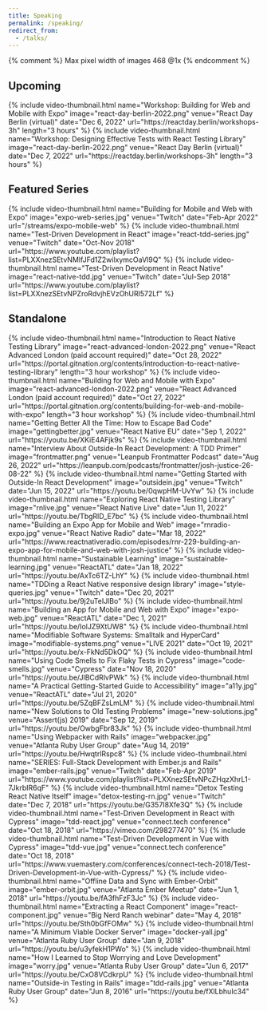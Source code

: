 ```yaml
---
title: Speaking
permalink: /speaking/
redirect_from:
  - /talks/
---
```


{% comment %}
Max pixel width of images 468 @1x
{% endcomment %}

## Upcoming

<div class="row">
  {% include video-thumbnail.html
    name="Workshop: Building for Web and Mobile with Expo"
    image="react-day-berlin-2022.png"
    venue="React Day Berlin (virtual)"
    date="Dec 6, 2022"
    url="https://reactday.berlin/workshops-3h"
    length="3 hours"
  %}
  {% include video-thumbnail.html
    name="Workshop: Designing Effective Tests with React Testing Library"
    image="react-day-berlin-2022.png"
    venue="React Day Berlin (virtual)"
    date="Dec 7, 2022"
    url="https://reactday.berlin/workshops-3h"
    length="3 hours"
  %}
</div>

## Featured Series

<div class="row">
  {% include video-thumbnail.html
    name="Building for Mobile and Web with Expo"
    image="expo-web-series.jpg"
    venue="Twitch"
    date="Feb-Apr 2022"
    url="/streams/expo-mobile-web"
  %}
  {% include video-thumbnail.html
    name="Test-Driven Development in React"
    image="react-tdd-series.jpg"
    venue="Twitch"
    date="Oct-Nov 2018"
    url="https://www.youtube.com/playlist?list=PLXXnezSEtvNMlfJFd1Z2wilxymcOaVl9Q"
  %}
  {% include video-thumbnail.html
    name="Test-Driven Development in React Native"
    image="react-native-tdd.jpg"
    venue="Twitch"
    date="Jul-Sep 2018"
    url="https://www.youtube.com/playlist?list=PLXXnezSEtvNPZroRdvjhEVzOhURl572Lf"
  %}
</div>

## Standalone

<div class="row">
  {% include video-thumbnail.html
    name="Introduction to React Native Testing Library"
    image="react-advanced-london-2022.png"
    venue="React Advanced London (paid account required)"
    date="Oct 28, 2022"
    url="https://portal.gitnation.org/contents/introduction-to-react-native-testing-library"
    length="3 hour workshop"
  %}
  {% include video-thumbnail.html
    name="Building for Web and Mobile with Expo"
    image="react-advanced-london-2022.png"
    venue="React Advanced London (paid account required)"
    date="Oct 27, 2022"
    url="https://portal.gitnation.org/contents/building-for-web-and-mobile-with-expo"
    length="3 hour workshop"
  %}
  {% include video-thumbnail.html
    name="Getting Better All the Time: How to Escape Bad Code"
    image="gettingbetter.jpg"
    venue="React Native EU"
    date="Sep 1, 2022"
    url="https://youtu.be/XKiE4AFjk9s"
  %}
  {% include video-thumbnail.html
    name="Interview About Outside-In React Development: A TDD Primer"
    image="frontmatter.png"
    venue="Leanpub Frontmatter Podcast"
    date="Aug 26, 2022"
    url="https://leanpub.com/podcasts/frontmatter/josh-justice-26-08-22"
  %}
  {% include video-thumbnail.html
    name="Getting Started with Outside-In React Development"
    image="outsidein.jpg"
    venue="Twitch"
    date="Jun 15, 2022"
    url="https://youtu.be/0qwpHM-UvYw"
  %}
  {% include video-thumbnail.html
    name="Exploring React Native Testing Library"
    image="rnlive.jpg"
    venue="React Native Live"
    date="Jun 11, 2022"
    url="https://youtu.be/TbgRlD_E7bc"
  %}
  {% include video-thumbnail.html
    name="Building an Expo App for Mobile and Web"
    image="rnradio-expo.jpg"
    venue="React Native Radio"
    date="Mar 18, 2022"
    url="https://www.reactnativeradio.com/episodes/rnr-229-building-an-expo-app-for-mobile-and-web-with-josh-justice"
  %}
  {% include video-thumbnail.html
    name="Sustainable Learning"
    image="sustainable-learning.jpg"
    venue="ReactATL"
    date="Jan 18, 2022"
    url="https://youtu.be/AxTc6TZ-LhY"
  %}
  {% include video-thumbnail.html
    name="TDDing a React Native responsive design library"
    image="style-queries.jpg"
    venue="Twitch"
    date="Dec 20, 2021"
    url="https://youtu.be/9j2uTeIJlBo"
  %}
  {% include video-thumbnail.html
    name="Building an App for Mobile and Web with Expo"
    image="expo-web.jpg"
    venue="ReactATL"
    date="Dec 1, 2021"
    url="https://youtu.be/IolJZ9XtUW8"
  %}
  {% include video-thumbnail.html
    name="Modifiable Software Systems: Smalltalk and HyperCard"
    image="modifiable-systems.png"
    venue="LIVE 2021"
    date="Oct 19, 2021"
    url="https://youtu.be/x-FkNd5DkOQ"
  %}
  {% include video-thumbnail.html
    name="Using Code Smells to Fix Flaky Tests in Cypress"
    image="code-smells.jpg"
    venue="Cypress"
    date="Nov 18, 2020"
    url="https://youtu.be/JlBCdRlvPWk"
  %}
  {% include video-thumbnail.html
    name="A Practical Getting-Started Guide to Accessibility"
    image="a11y.jpg"
    venue="ReactATL"
    date="Jul 21, 2020"
    url="https://youtu.be/5ZqBFZsLmLM"
  %}
  {% include video-thumbnail.html
    name="New Solutions to Old Testing Problems"
    image="new-solutions.jpg"
    venue="Assert(js) 2019"
    date="Sep 12, 2019"
    url="https://youtu.be/OwbgFbr83Jk"
  %}
  {% include video-thumbnail.html
    name="Using Webpacker with Rails"
    image="webpacker.jpg"
    venue="Atlanta Ruby User Group"
    date="Aug 14, 2019"
    url="https://youtu.be/HwqtrlRspc8"
  %}
    {% include video-thumbnail.html
    name="SERIES: Full-Stack Development with Ember.js and Rails"
    image="ember-rails.jpg"
    venue="Twitch"
    date="Feb-Apr 2019"
    url="https://www.youtube.com/playlist?list=PLXXnezSEtvNPcZHqzXhrL1-7JkrbIR6qF"
  %}
  {% include video-thumbnail.html
    name="Detox Testing React Native Itself"
    image="detox-testing-rn.jpg"
    venue="Twitch"
    date="Dec 7, 2018"
    url="https://youtu.be/G357I8Xfe3Q"
  %}
  {% include video-thumbnail.html
    name="Test-Driven Development in React with Cypress"
    image="tdd-react.jpg"
    venue="connect.tech conference"
    date="Oct 18, 2018"
    url="https://vimeo.com/298277470"
  %}
  {% include video-thumbnail.html
    name="Test-Driven Development in Vue with Cypress"
    image="tdd-vue.jpg"
    venue="connect.tech conference"
    date="Oct 18, 2018"
    url="https://www.vuemastery.com/conferences/connect-tech-2018/Test-Driven-Development-in-Vue-with-Cypress/"
  %}
  {% include video-thumbnail.html
    name="Offline Data and Sync with Ember-Orbit"
    image="ember-orbit.jpg"
    venue="Atlanta Ember Meetup"
    date="Jun 1, 2018"
    url="https://youtu.be/fA3fhFzF3Jc"
  %}
  {% include video-thumbnail.html
    name="Extracting a React Component"
    image="react-component.jpg"
    venue="Big Nerd Ranch webinar"
    date="May 4, 2018"
    url="https://youtu.be/Sth0bGfFOMw"
  %}
  {% include video-thumbnail.html
    name="A Minimum Viable Docker Server"
    image="docker-yall.jpg"
    venue="Atlanta Ruby User Group"
    date="Jan 9, 2018"
    url="https://youtu.be/u3yfekH1PWo"
  %}
  {% include video-thumbnail.html
    name="How I Learned to Stop Worrying and Love Development"
    image="worry.jpg"
    venue="Atlanta Ruby User Group"
    date="Jun 6, 2017"
    url="https://youtu.be/CxO8VCdkrpU"
  %}
  {% include video-thumbnail.html
    name="Outside-in Testing in Rails"
    image="tdd-rails.jpg"
    venue="Atlanta Ruby User Group"
    date="Jun 8, 2016"
    url="https://youtu.be/fXlLbhuIc34"
  %}
</div>
